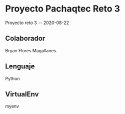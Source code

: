 # Proyecto Pachaqtec Reto 3

Proyecto reto 3 -- 2020-08-22

## Colaborador

Bryan Flores Magallanes.

## Lenguaje

Python

## VirtualEnv
myenv